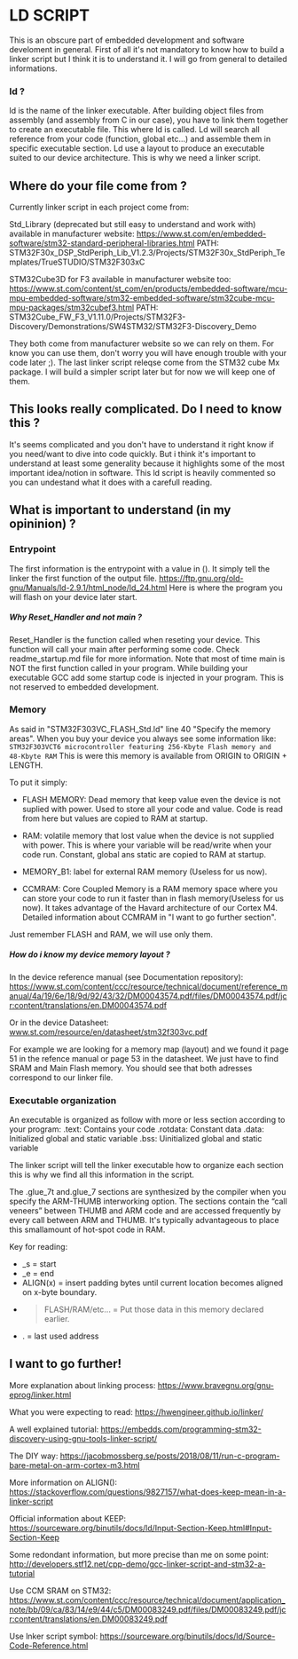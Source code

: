 # LD SCRIPT
This is an obscure part of embedded development and software develoment in
 general. First of all it's not mandatory to know how to build a linker script
but I think it is to understand it. I will go from general to detailed 
informations.

### ld ?
ld is the name of the linker executable.
After building object files from assembly (and assembly from C in our case),
you have to link them together to create an executable file. This where ld is
called. Ld will search all reference from your code (function, global etc...) 
and assemble them in specific executable section.
Ld use a layout to produce an executable suited to our device architecture.
This is why we need a linker script.

## Where do your file come from ?
Currently linker script in each project come from:

Std_Library (deprecated but still easy to understand and work with) available
in manufacturer website:
https://www.st.com/en/embedded-software/stm32-standard-peripheral-libraries.html
PATH: STM32F30x_DSP_StdPeriph_Lib_V1.2.3/Projects/STM32F30x_StdPeriph_Templates/TrueSTUDIO/STM32F303xC

STM32Cube3D for F3 available in manufacturer website too:
https://www.st.com/content/st_com/en/products/embedded-software/mcu-mpu-embedded-software/stm32-embedded-software/stm32cube-mcu-mpu-packages/stm32cubef3.html
PATH: STM32Cube_FW_F3_V1.11.0/Projects/STM32F3-Discovery/Demonstrations/SW4STM32/STM32F3-Discovery_Demo

They both come from manufacturer website so we can rely on them.
For know you can use them, don't worry you will have enough trouble with your
code later ;).
The last linker script releqse come from the STM32 cube Mx package.
I will build a simpler script later but for now we will keep one of them.

## This looks really complicated. Do I need to know this ?
It's seems complicated and you don't have to understand it right know if you
need/want to dive into code quickly. But i think it's important to understand
at least some generality because it highlights some of the most important
idea/notion in software. This ld script is heavily commented so you can 
undestand what it does with a carefull reading.

## What is important to understand (in my opininion) ?
### Entrypoint
The first information is the entrypoint with a value in ().
It simply tell the linker the first function of the output file.
https://ftp.gnu.org/old-gnu/Manuals/ld-2.9.1/html_node/ld_24.html
Here is where the program you will flash on your device later start.

##### Why Reset_Handler and not main ?
Reset_Handler is the function called when reseting your device.
This function will call your main after performing some code.
Check readme_startup.md file for more information.
Note that most of time main is NOT the first function called in your program.
While building your executable GCC add some startup code is injected in your
 program. This is not reserved to embedded development.

### Memory
As said in "STM32F303VC_FLASH_Std.ld" line 40 "Specify the memory areas".
When you buy your device you always see some information like:
`STM32F303VCT6 microcontroller featuring 256‑Kbyte Flash memory and 48‑Kbyte RAM`
This is were this memory is available from ORIGIN to ORIGIN + LENGTH.

To put it simply:
- FLASH MEMORY: Dead memory that keep value even the device is not suplied with
 power. Used to store all your code and value. Code is read from here but 
 values are copied to RAM at startup.

- RAM: volatile memory that lost value when the device is not supplied with 
power. This is where your variable will be read/write when your code run.
Constant, global ans static are copied to RAM at startup.

- MEMORY_B1: label for external RAM memory (Useless for us now).

- CCMRAM: Core Coupled Memory is a RAM memory space where you can store your 
code to run it faster than in flash memory(Useless for us now). It takes 
advantage of the Havard architecture of our Cortex M4. Detailed information 
about CCMRAM in "I want to go further section".

Just remember FLASH and RAM, we will use only them.


##### How do i know my device memory layout ?
In the device reference manual (see Documentation repository):
https://www.st.com/content/ccc/resource/technical/document/reference_manual/4a/19/6e/18/9d/92/43/32/DM00043574.pdf/files/DM00043574.pdf/jcr:content/translations/en.DM00043574.pdf

Or in the device Datasheet:
www.st.com/resource/en/datasheet/stm32f303vc.pdf

For example we are looking for a memory map (layout) and we found it page 51 in
the refence manual or page 53 in the datasheet.
We just have to find SRAM and Main Flash memory. You should see that both
adresses correspond to our linker file.

### Executable organization
An executable is organized as follow with more or less section according to 
your program:
.text:
	Contains your code
.rotdata:
	Constant data
.data:
	Initialized global and static variable
.bss:
	Uinitialized global and static variable

The linker script will tell the linker executable how to organize each section
this is why we find all this information in the script.

 The .glue_7t and.glue_7 sections are synthesized by the compiler when you
 specify the ARM-THUMB interworking option. The sections contain the
 “call veneers” between THUMB and ARM code and are accessed frequently by every
 call between ARM and THUMB. It's typically advantageous to place this
 smallamount of hot-spot code in RAM.

Key for reading:
- _s = start
- _e = end
- ALIGN(x) = insert padding bytes until current location becomes aligned on 
			 x-byte boundary.
- >FLASH/RAM/etc... = Put those data in this memory declared earlier.
- . = last used address

## I want to go further!
More explanation about linking process:
https://www.bravegnu.org/gnu-eprog/linker.html

What you were expecting to read:
https://hwengineer.github.io/linker/

A well explained tutorial:
https://embedds.com/programming-stm32-discovery-using-gnu-tools-linker-script/

The DIY way:
https://jacobmossberg.se/posts/2018/08/11/run-c-program-bare-metal-on-arm-cortex-m3.html

More information on ALIGN():
https://stackoverflow.com/questions/9827157/what-does-keep-mean-in-a-linker-script

Official information about KEEP:
https://sourceware.org/binutils/docs/ld/Input-Section-Keep.html#Input-Section-Keep

Some redondant information, but more precise than me on some point:
http://developers.stf12.net/cpp-demo/gcc-linker-script-and-stm32-a-tutorial

Use CCM SRAM on STM32:
https://www.st.com/content/ccc/resource/technical/document/application_note/bb/09/ca/83/14/e9/44/c5/DM00083249.pdf/files/DM00083249.pdf/jcr:content/translations/en.DM00083249.pdf


Use lnker script symbol:
https://sourceware.org/binutils/docs/ld/Source-Code-Reference.html
